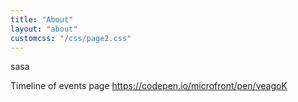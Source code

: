 ```yaml
---
title: "About"
layout: "about"
customcss: "/css/page2.css"
---
```

<p>sasa</p>

 Timeline of events page https://codepen.io/microfront/pen/veagoK
